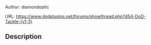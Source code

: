 Author: diamondoptic

URL: https://www.dodplugins.net/forums/showthread.php?454-DoD-Tackle-(v1-3)

## Description

